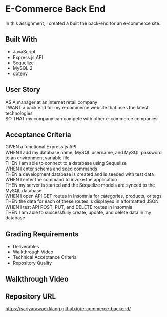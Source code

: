 # E-Commerce Back End

In this assignment, I created a built the back-end for an e-commerce site.

## Built With

- JavaScript
- Express.js API
- Sequelize
- MySQL 2
- dotenv

## User Story

AS A manager at an internet retail company
</br>
I WANT a back end for my e-commerce website that uses the latest technologies
</br>
SO THAT my company can compete with other e-commerce companies

## Acceptance Criteria

GIVEN a functional Express.js API
</br>
WHEN I add my database name, MySQL username, and MySQL password to an environment variable file
</br>
THEN I am able to connect to a database using Sequelize
</br>
WHEN I enter schema and seed commands
</br>
THEN a development database is created and is seeded with test data
</br>
WHEN I enter the command to invoke the application
</br>
THEN my server is started and the Sequelize models are synced to the MySQL database
</br>
WHEN I open API GET routes in Insomnia for categories, products, or tags
</br>
THEN the data for each of these routes is displayed in a formatted JSON
</br>
WHEN I test API POST, PUT, and DELETE routes in Insomnia
</br>
THEN I am able to successfully create, update, and delete data in my database

## Grading Requirements

- Deliverables
- Walkthrough Video
- Technical Acceptance Criteria
- Repository Quality

## Walkthrough Video

## Repository URL

https://sariyarawaekklang.github.io/e-commerce-backend/
